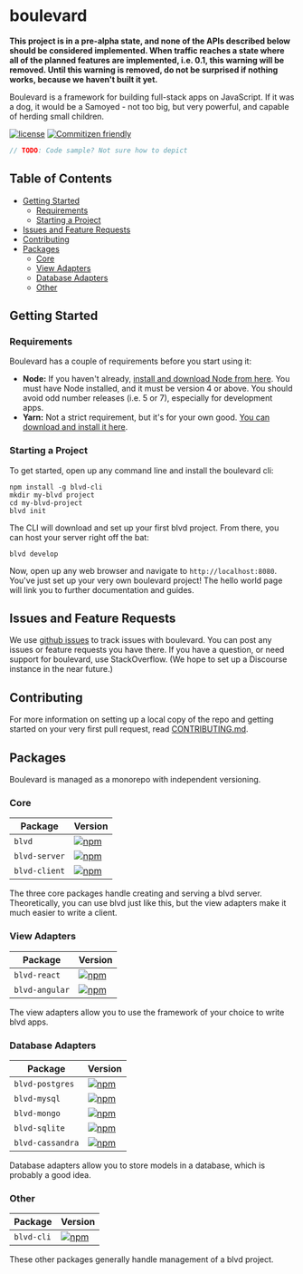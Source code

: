 # boulevard

**This project is in a pre-alpha state, and none of the APIs described below should be considered implemented. When traffic reaches a state where all of the planned features are implemented, i.e. 0.1, this warning will be removed. Until this warning is removed, do not be surprised if nothing works, because we haven't built it yet.**

Boulevard is a framework for building full-stack apps on JavaScript. If it was a dog, it would be a Samoyed - not too big, but very powerful, and capable of herding small children.

[![license](https://img.shields.io/github/license/blvdgroup/boulevard.svg)](https://github.com/blvdgroup/boulevard/blob/master/LICENSE) [![Commitizen friendly](https://img.shields.io/badge/commitizen-friendly-brightgreen.svg)](http://commitizen.github.io/cz-cli/)

```javascript
// TODO: Code sample? Not sure how to depict
```

## Table of Contents

- [Getting Started](#getting-started)
  - [Requirements](#requirements)
  - [Starting a Project](#starting-a-project)
- [Issues and Feature Requests](#issues-and-feature-requests)
- [Contributing](#contributing)
- [Packages](#packages)
  - [Core](#core)
  - [View Adapters](#view-adapters)
  - [Database Adapters](#database-adapters)
  - [Other](#other)


## Getting Started

### Requirements

Boulevard has a couple of requirements before you start using it:

- **Node:** If you haven't already, [install and download Node from here](https://nodejs.org). You must have Node installed, and it must be version 4 or above. You should avoid odd number releases (i.e. 5 or 7), especially for development apps.
- **Yarn:** Not a strict requirement, but it's for your own good. [You can download and install it here](https://yarnpkg.org).

### Starting a Project

To get started, open up any command line and install the boulevard cli:

```shell
npm install -g blvd-cli
mkdir my-blvd project
cd my-blvd-project
blvd init
```

The CLI will download and set up your first blvd project. From there, you can host your server right off the bat:

```shell
blvd develop
```

Now, open up any web browser and navigate to `http://localhost:8080`. You've just set up your very own boulevard project! The hello world page will link you to further documentation and guides.

## Issues and Feature Requests

We use [github issues](https://github.com/blvdgroup/boulevard/issues) to track issues with boulevard. You can post any issues or feature requests you have there. If you have a question, or need support for boulevard, use StackOverflow. (We hope to set up a Discourse instance in the near future.)

## Contributing

For more information on setting up a local copy of the repo and getting started on your very first pull request, read [CONTRIBUTING.md](https://github.com/blvdgroup/boulevard/blob/master/CONTRIBUTING.md).

## Packages

Boulevard is managed as a monorepo with independent versioning.

### Core

| Package        | Version                                                                                       |
|----------------|-----------------------------------------------------------------------------------------------|
| `blvd`         | [![npm](https://img.shields.io/npm/v/blvd.svg)](https://npmjs.org/package/blvd)               | 
| `blvd-server`  | [![npm](https://img.shields.io/npm/v/blvd-server.svg)](https://npmjs.org/package/blvd-server) |
| `blvd-client`  | [![npm](https://img.shields.io/npm/v/blvd-client.svg)](https://npmjs.org/package/blvd-client) |

The three core packages handle creating and serving a blvd server. Theoretically, you can use blvd just like this, but the view adapters make it much easier to write a client.

### View Adapters

| Package        | Version                                                                                         |
|----------------|-------------------------------------------------------------------------------------------------|
| `blvd-react`   | [![npm](https://img.shields.io/npm/v/blvd-react.svg)](https://npmjs.org/package/blvd-react)     |
| `blvd-angular` | [![npm](https://img.shields.io/npm/v/blvd-angular.svg)](https://npmjs.org/package/blvd-angular) |

The view adapters allow you to use the framework of your choice to write blvd apps.

### Database Adapters

| Package          | Version
|------------------|-----------------------------------------------------------------------------------------------------|
| `blvd-postgres`  | [![npm](https://img.shields.io/npm/v/blvd-postgres.svg)](https://npmjs.org/package/blvd-postgres)   |
| `blvd-mysql`     | [![npm](https://img.shields.io/npm/v/blvd-mysql.svg)](https://npmjs.org/package/blvd-mysql)         |
| `blvd-mongo`     | [![npm](https://img.shields.io/npm/v/blvd-mongo.svg)](https://npmjs.org/package/blvd-mongo)         |
| `blvd-sqlite`    | [![npm](https://img.shields.io/npm/v/blvd-sqlite.svg)](https://npmjs.org/package/blvd-sqlite)       |
| `blvd-cassandra` | [![npm](https://img.shields.io/npm/v/blvd-cassandra.svg)](https://npmjs.org/package/blvd-cassandra) |

Database adapters allow you to store models in a database, which is probably a good idea.

### Other

| Package    | Version                                                                                 |
|------------|-----------------------------------------------------------------------------------------|
| `blvd-cli` | [![npm](https://img.shields.io/npm/v/blvd-cli.svg)](https://npmjs.org/package/blvd-cli) |

These other packages generally handle management of a blvd project.
